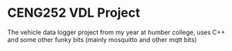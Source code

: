 # CENG252 VDL Project

The vehicle data logger project from my year at humber college, uses C++ and some other funky bits (mainly mosquitto and other mqtt bits)
